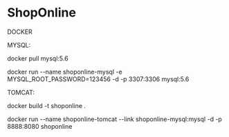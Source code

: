 # ShopOnline

DOCKER

MYSQL:  

docker pull mysql:5.6

docker run --name shoponline-mysql -e MYSQL_ROOT_PASSWORD=123456 -d -p 3307:3306 mysql:5.6


TOMCAT: 

docker build -t shoponline .

docker run --name shoponline-tomcat --link shoponline-mysql:mysql -d -p 8888:8080 shoponline

